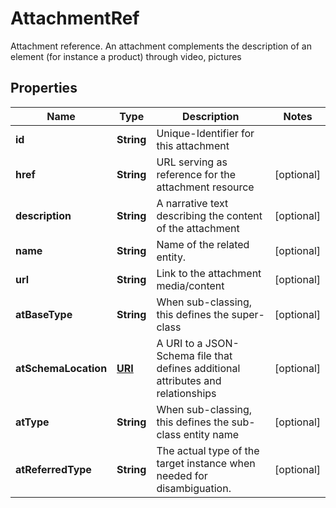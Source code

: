 

# AttachmentRef

Attachment reference. An attachment complements the description of an element (for instance a product) through video, pictures
## Properties

Name | Type | Description | Notes
------------ | ------------- | ------------- | -------------
**id** | **String** | Unique-Identifier for this attachment | 
**href** | **String** | URL serving as reference for the attachment resource |  [optional]
**description** | **String** | A narrative text describing the content of the attachment |  [optional]
**name** | **String** | Name of the related entity. |  [optional]
**url** | **String** | Link to the attachment media/content |  [optional]
**atBaseType** | **String** | When sub-classing, this defines the super-class |  [optional]
**atSchemaLocation** | [**URI**](URI.md) | A URI to a JSON-Schema file that defines additional attributes and relationships |  [optional]
**atType** | **String** | When sub-classing, this defines the sub-class entity name |  [optional]
**atReferredType** | **String** | The actual type of the target instance when needed for disambiguation. |  [optional]



